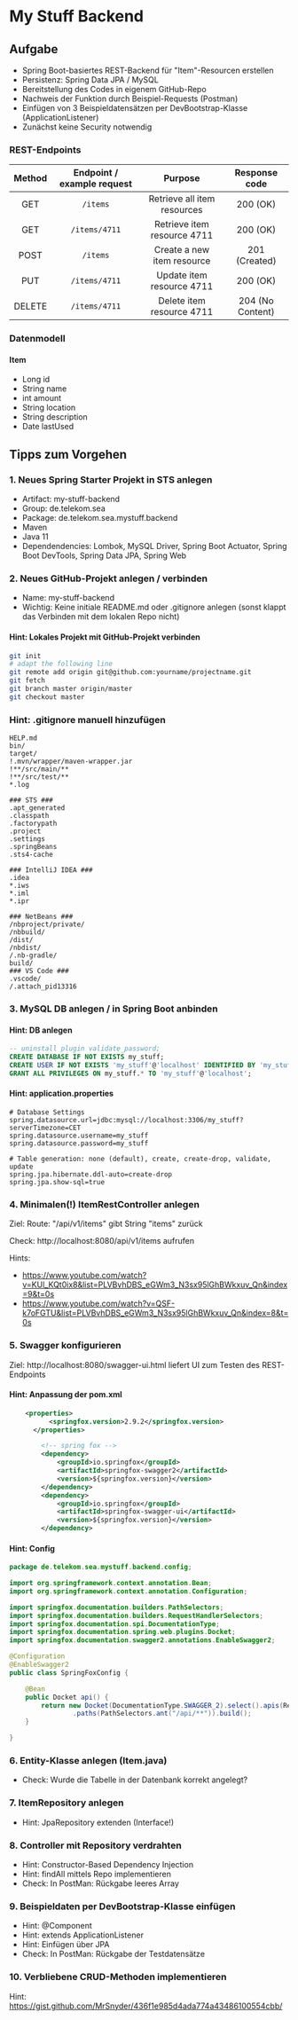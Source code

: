 # My Stuff Backend

## Aufgabe

* Spring Boot-basiertes REST-Backend für "Item"-Resourcen erstellen
* Persistenz: Spring Data JPA / MySQL
* Bereitstellung des Codes in eigenem GitHub-Repo
* Nachweis der Funktion durch Beispiel-Requests (Postman)
* Einfügen von 3 Beispieldatensätzen per DevBootstrap-Klasse (ApplicationListener)
* Zunächst keine Security notwendig

### REST-Endpoints

| Method | Endpoint / example request |           Purpose           |   Response code  |
|:------:|:--------------------------:|:---------------------------:|:----------------:|
| GET    | ```/items```               | Retrieve all item resources |     200 (OK)     |
| GET    | ```/items/4711```          | Retrieve item resource 4711 |     200 (OK)     |
| POST   | ```/items```               | Create a new item resource  |   201 (Created)  |
| PUT    | ```/items/4711```          | Update item resource 4711   |     200 (OK)     |
| DELETE | ```/items/4711```          | Delete item resource 4711   | 204 (No Content) |

### Datenmodell

#### Item
* Long id
* String name
* int amount
* String location
* String description
* Date lastUsed


## Tipps zum Vorgehen

### 1. Neues Spring Starter Projekt in STS anlegen

 * Artifact: my-stuff-backend
 * Group: de.telekom.sea
 * Package: de.telekom.sea.mystuff.backend
 * Maven
 * Java 11
 * Dependendencies: Lombok, MySQL Driver, Spring Boot Actuator, Spring Boot DevTools, Spring Data JPA, Spring Web

### 2. Neues GitHub-Projekt anlegen / verbinden

* Name: my-stuff-backend
* Wichtig: Keine initiale README.md oder .gitignore anlegen (sonst klappt das Verbinden mit dem lokalen Repo nicht)

#### Hint: Lokales Projekt mit GitHub-Projekt verbinden

```bash
git init
# adapt the following line
git remote add origin git@github.com:yourname/projectname.git
git fetch
git branch master origin/master
git checkout master
```

### Hint: .gitignore manuell hinzufügen

```
HELP.md
bin/
target/
!.mvn/wrapper/maven-wrapper.jar
!**/src/main/**
!**/src/test/**
*.log

### STS ###
.apt_generated
.classpath
.factorypath
.project
.settings
.springBeans
.sts4-cache

### IntelliJ IDEA ###
.idea
*.iws
*.iml
*.ipr

### NetBeans ###
/nbproject/private/
/nbbuild/
/dist/
/nbdist/
/.nb-gradle/
build/
### VS Code ###
.vscode/
/.attach_pid13316
```

### 3. MySQL DB anlegen / in Spring Boot anbinden

#### Hint: DB anlegen

```sql
-- uninstall plugin validate_password;
CREATE DATABASE IF NOT EXISTS my_stuff;
CREATE USER IF NOT EXISTS 'my_stuff'@'localhost' IDENTIFIED BY 'my_stuff';
GRANT ALL PRIVILEGES ON my_stuff.* TO 'my_stuff'@'localhost';
```

#### Hint: application.properties

```
# Database Settings
spring.datasource.url=jdbc:mysql://localhost:3306/my_stuff?serverTimezone=CET
spring.datasource.username=my_stuff
spring.datasource.password=my_stuff

# Table generation: none (default), create, create-drop, validate, update
spring.jpa.hibernate.ddl-auto=create-drop
spring.jpa.show-sql=true
```

### 4. Minimalen(!) ItemRestController anlegen

Ziel: Route: "/api/v1/items" gibt String "items" zurück

Check: http://localhost:8080/api/v1/items aufrufen

Hints:
 * https://www.youtube.com/watch?v=KUl_KQt0ix8&list=PLVBvhDBS_eGWm3_N3sx95lGhBWkxuv_Qn&index=9&t=0s
 * https://www.youtube.com/watch?v=QSF-k7oFGTU&list=PLVBvhDBS_eGWm3_N3sx95lGhBWkxuv_Qn&index=8&t=0s

### 5. Swagger konfigurieren

Ziel: http://localhost:8080/swagger-ui.html liefert UI zum Testen des REST-Endpoints

#### Hint: Anpassung der pom.xml

```xml
  	<properties>
		  <springfox.version>2.9.2</springfox.version>
	  </properties>

		<!-- spring fox -->
		<dependency>
			<groupId>io.springfox</groupId>
			<artifactId>springfox-swagger2</artifactId>
			<version>${springfox.version}</version>
		</dependency>
		<dependency>
			<groupId>io.springfox</groupId>
			<artifactId>springfox-swagger-ui</artifactId>
			<version>${springfox.version}</version>
		</dependency>
```

#### Hint: Config

```java
package de.telekom.sea.mystuff.backend.config;

import org.springframework.context.annotation.Bean;
import org.springframework.context.annotation.Configuration;

import springfox.documentation.builders.PathSelectors;
import springfox.documentation.builders.RequestHandlerSelectors;
import springfox.documentation.spi.DocumentationType;
import springfox.documentation.spring.web.plugins.Docket;
import springfox.documentation.swagger2.annotations.EnableSwagger2;

@Configuration
@EnableSwagger2
public class SpringFoxConfig {

	@Bean
	public Docket api() {
		return new Docket(DocumentationType.SWAGGER_2).select().apis(RequestHandlerSelectors.any())
				.paths(PathSelectors.ant("/api/**")).build();
	}

}

```

### 6. Entity-Klasse anlegen (Item.java)

* Check: Wurde die Tabelle in der Datenbank korrekt angelegt?

### 7. ItemRepository anlegen

* Hint: JpaRepository extenden (Interface!)

### 8. Controller mit Repository verdrahten

* Hint: Constructor-Based Dependency Injection
* Hint: findAll mittels Repo implementieren
* Check: In PostMan: Rückgabe leeres Array

### 9. Beispieldaten per DevBootstrap-Klasse einfügen

* Hint: @Component
* Hint: extends ApplicationListener<ContextRefreshedEvent>
* Hint: Einfügen über JPA
* Check: In PostMan: Rückgabe der Testdatensätze

### 10. Verbliebene CRUD-Methoden implementieren

Hint: https://gist.github.com/MrSnyder/436f1e985d4ada774a43486100554cbb/

